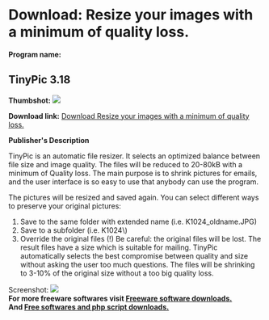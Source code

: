 # Download: Resize your images with a minimum of quality loss.

**Program name:**

## TinyPic 3.18

  
**Thumbshot:** ![](http://www.freewarefiles.com/screenshot/tinypic3_md.gif)   
  
**Download link:** [Download Resize your images with a minimum of quality loss.](http://freesoftwares.boysofts.com/TinyPic_program_22366.html)  
  


**Publisher's Description**  
  


TinyPic is an automatic file resizer. It selects an optimized balance between file size and image quality. The files will be reduced to 20-80kB with a minimum of Quality loss. The main purpose is to shrink pictures for emails, and the user interface is so easy to use that anybody can use the program. 

The pictures will be resized and saved again. You can select different ways to preserve your original pictures:

  1. Save to the same folder with extended name (i.e. K1024_oldname.JPG) 
  2. Save to a subfolder (i.e. K1024\\) 
  3. Override the original files (!) Be careful: the original files will be lost. 
The result files have a size which is suitable for mailing. TinyPic automatically selects the best compromise between quality and size without asking the user too much questions. The files will be shrinking to 3-10% of the original size without a too big quality loss. 

  
  
Screenshot: ![](http://www.freewarefiles.com/screenshot/tinypic3.gif)   
**For more freeware softwares visit [Freeware software downloads.](http://freesoftwares.boysofts.com/)**   
**And [Free softwares and php script downloads.](http://www.boysofts.com/)**
